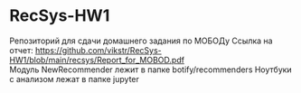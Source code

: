 # RecSys-HW1
Репозиторий для сдачи домашнего задания по МОБОДу
Ссылка на отчет: https://github.com/vikstr/RecSys-HW1/blob/main/recsys/Report_for_MOBOD.pdf  
Модуль NewRecommender лежит в папке botify/recommenders
Ноутбуки с анализом лежат в папке jupyter
